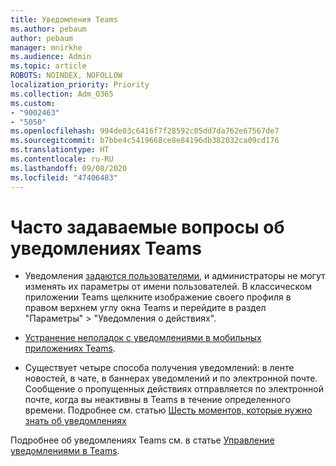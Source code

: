 ```yaml
---
title: Уведомления Teams
ms.author: pebaum
author: pebaum
manager: mnirkhe
ms.audience: Admin
ms.topic: article
ROBOTS: NOINDEX, NOFOLLOW
localization_priority: Priority
ms.collection: Adm_O365
ms.custom:
- "9002463"
- "5050"
ms.openlocfilehash: 994de03c6416f7f28592c05dd7da762e67567de7
ms.sourcegitcommit: b7bbe4c5419668ce8e84196db382032ca09cd176
ms.translationtype: HT
ms.contentlocale: ru-RU
ms.lasthandoff: 09/08/2020
ms.locfileid: "47406483"
---
```

# <a name="teams-notifications-faq"></a>Часто задаваемые вопросы об уведомлениях Teams


- Уведомления [задаются пользователями](https://support.microsoft.com/office/1cc31834-5fe5-412b-8edb-43fecc78413d), и администраторы не могут изменять их параметры от имени пользователей. В классическом приложении Teams щелкните изображение своего профиля в правом верхнем углу окна Teams и перейдите в раздел "Параметры" > "Уведомления о действиях".

- [Устранение неполадок с уведомлениями в мобильных приложениях Teams](https://support.microsoft.com/office/6d125ac2-e440-4fab-8e4c-2227a52d460c).

- Существует четыре способа получения уведомлений: в ленте новостей, в чате, в баннерах уведомлений и по электронной почте. Сообщение о пропущенных действиях отправляется по электронной почте, когда вы неактивны в Teams в течение определенного времени. Подробнее см. статью [Шесть моментов, которые нужно знать об уведомлениях](https://support.microsoft.com/office/abb62c60-3d15-4968-b86a-42fea9c22cf4)

Подробнее об уведомлениях Teams см. в статье [Управление уведомлениями в Teams](https://support.office.com/article/1cc31834-5fe5-412b-8edb-43fecc78413d#ID0EAABAAA).
